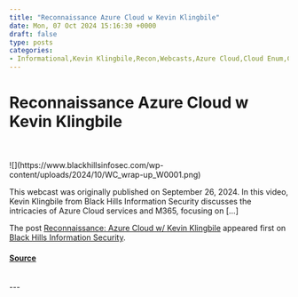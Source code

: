 ```yaml
---
title: "Reconnaissance Azure Cloud w Kevin Klingbile"
date: Mon, 07 Oct 2024 15:16:30 +0000
draft: false
type: posts
categories: 
- Informational,Kevin Klingbile,Recon,Webcasts,Azure Cloud,Cloud Enum,Cred Master,Graph Runner,M365,Pen Testing,Webcast Wrap-Up
---
```

# Reconnaissance Azure Cloud w Kevin Klingbile

<br/>

<br/>
![](https://www.blackhillsinfosec.com/wp-content/uploads/2024/10/WC_wrap-up_W0001.png)

This webcast was originally published on September 26, 2024. In this video, Kevin Klingbile from Black Hills Information Security discusses the intricacies of Azure Cloud services and M365, focusing on \[…\]

The post [Reconnaissance: Azure Cloud w/ Kevin Klingbile](https://www.blackhillsinfosec.com/reconnaissance-azure-cloud-w-kevin-klingbile/) appeared first on [Black Hills Information Security](https://www.blackhillsinfosec.com).

#### [Source](https://www.blackhillsinfosec.com/reconnaissance-azure-cloud-w-kevin-klingbile/)

<br/>
---
